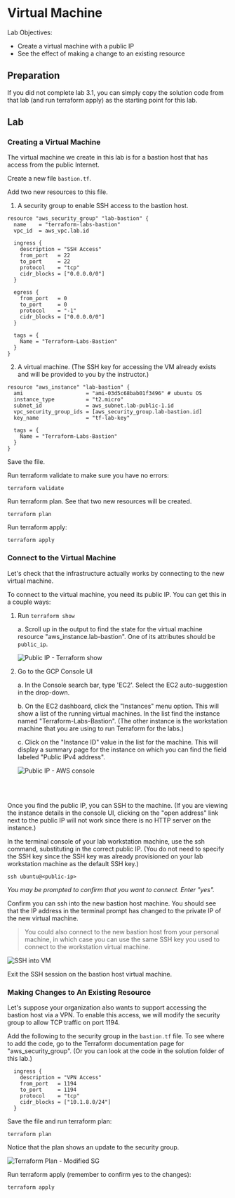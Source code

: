 # Virtual Machine

Lab Objectives:
- Create a virtual machine with a public IP
- See the effect of making a change to an existing resource

## Preparation

If you did not complete lab 3.1, you can simply copy the solution code from that lab (and run terraform apply) as the starting point for this lab.

## Lab

### Creating a Virtual Machine

The virtual machine we create in this lab is for a bastion host that has access from the public Internet.

Create a new file `bastion.tf`.

Add two new resources to this file.

1. A security group to enable SSH access to the bastion host.
```
resource "aws_security_group" "lab-bastion" {
  name    = "terraform-labs-bastion"
  vpc_id  = aws_vpc.lab.id

  ingress {
    description = "SSH Access"
    from_port   = 22
    to_port     = 22
    protocol    = "tcp"
    cidr_blocks = ["0.0.0.0/0"]
  }

  egress {
    from_port   = 0
    to_port     = 0
    protocol    = "-1"
    cidr_blocks = ["0.0.0.0/0"]
  }

  tags = {
    Name = "Terraform-Labs-Bastion"
  }
}
```

2. A virtual machine. (The SSH key for accessing the VM already exists and will be provided to you by the instructor.)
```
resource "aws_instance" "lab-bastion" {
  ami                    = "ami-03d5c68bab01f3496" # ubuntu OS
  instance_type          = "t2.micro"
  subnet_id              = aws_subnet.lab-public-1.id
  vpc_security_group_ids = [aws_security_group.lab-bastion.id]
  key_name               = "tf-lab-key"

  tags = {
    Name = "Terraform-Labs-Bastion"
  }
}
```
Save the file.

Run terraform validate to make sure you have no errors:
```
terraform validate
```

Run terraform plan.  See that two new resources will be created.
```
terraform plan
```

Run terraform apply:
```
terraform apply
```

### Connect to the Virtual Machine

Let's check that the infrastructure actually works by connecting to the new virtual machine.

To connect to the virtual machine, you need its public IP.  You can get this in a couple ways:

1. Run `terraform show`

    a. Scroll up in the output to find the state for the virtual machine resource "aws_instance.lab-bastion".  One of its attributes should be `public_ip`.

    ![Public IP - Terraform show](./images/tf-show-vm-ip.png "Public IP - Terraform show")

2. Go to the GCP Console UI

    a. In the Console search bar, type 'EC2'.  Select the EC2 auto-suggestion in the drop-down.  

    b. On the EC2 dashboard, click the "Instances" menu option.  This will show a list of the running virtual machines. In the list find the instance named "Terraform-Labs-Bastion". (The other instance is the workstation machine that you are using to run Terraform for the labs.)

    c. Click on the "Instance ID" value in the list for the machine.  This will display a summary page for the instance on which you can find the field labeled "Public IPv4 address".

    ![Public IP - AWS console](./images/aws-vm-summary.png "Public IP - AWS portal")

<br /><br />

Once you find the public IP, you can SSH to the machine.  (If you are viewing the instance details in the console UI, clicking on the "open address" link next to the public IP will not work since there is no HTTP server on the instance.)

In the terminal console of your lab workstation machine, use the ssh command, substituting in the correct public IP. (You do not need to specify the SSH key since the SSH key was already provisioned on your lab workstation machine as the default SSH key.)

```
ssh ubuntu@<public-ip>
```
*You may be prompted to confirm that you want to connect. Enter "yes".*

Confirm you can ssh into the new bastion host machine.  You should see that the IP address in the terminal prompt has changed to the private IP of the new virtual machine.

> You could also connect to the new bastion host from your personal machine, in which case you can use the same SSH key you used to connect to the workstation virtual machine.

![SSH into VM](./images/cs-vm-ssh.png "SSH into VM")

Exit the SSH session on the bastion host virtual machine.

### Making Changes to An Existing Resource

Let's suppose your organization also wants to support accessing the bastion host via a VPN.  To enable this access, we will modify the security group to allow TCP traffic on port 1194.

Add the following to the security group in the `bastion.tf` file.  To see where to add the code, go to the Terraform documentation page for "aws_security_group". (Or you can look at the code in the solution folder of this lab.)

```
  ingress {
    description = "VPN Access"
    from_port   = 1194
    to_port     = 1194
    protocol    = "tcp"
    cidr_blocks = ["10.1.8.0/24"]
  }
```

Save the file and run terraform plan:
```
terraform plan
```

Notice that the plan shows an update to the security group.

![Terraform Plan - Modified SG](./images/tf-plan-sg.png "Terraform Plan - Modified SG")


Run terraform apply (remember to confirm yes to the changes):
```
terraform apply
```
